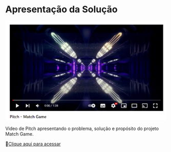 # Apresentação da Solução
![preview](./../docs/img/pitch.png)

Video de Pitch apresentando o problema, solução e propósito do projeto Match Game.

🔗[Clique aqui para acessar](https://www.youtube.com/watch?v=Ed_O-Gde9Cg&ab_channel=BrunaSantos)